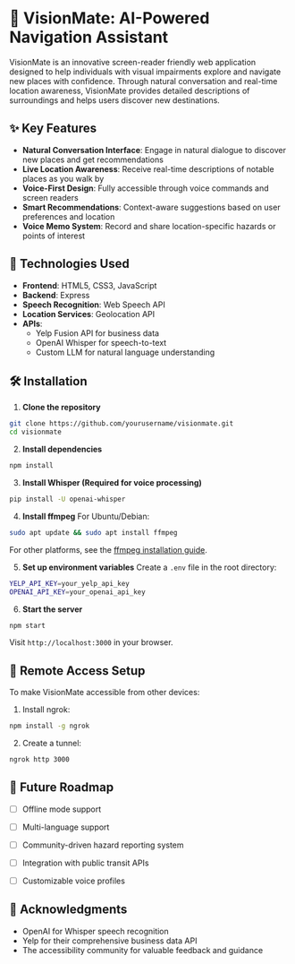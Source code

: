 
# 🎯 VisionMate: AI-Powered Navigation Assistant

VisionMate is an innovative screen-reader friendly web application designed to help individuals with visual impairments explore and navigate new places with confidence. Through natural conversation and real-time location awareness, VisionMate provides detailed descriptions of surroundings and helps users discover new destinations.


## ✨ Key Features

- **Natural Conversation Interface**: Engage in natural dialogue to discover new places and get recommendations
- **Live Location Awareness**: Receive real-time descriptions of notable places as you walk by
- **Voice-First Design**: Fully accessible through voice commands and screen readers
- **Smart Recommendations**: Context-aware suggestions based on user preferences and location
- **Voice Memo System**: Record and share location-specific hazards or points of interest

## 🚀 Technologies Used

- **Frontend**: HTML5, CSS3, JavaScript
- **Backend**: Express
- **Speech Recognition**: Web Speech API
- **Location Services**: Geolocation API
- **APIs**: 
  - Yelp Fusion API for business data
  - OpenAI Whisper for speech-to-text
  - Custom LLM for natural language understanding

## 🛠️ Installation

1. **Clone the repository**
```bash
git clone https://github.com/yourusername/visionmate.git
cd visionmate
```

2. **Install dependencies**
```bash
npm install
```

3. **Install Whisper (Required for voice processing)**
```bash
pip install -U openai-whisper
```

4. **Install ffmpeg**
For Ubuntu/Debian:
```bash
sudo apt update && sudo apt install ffmpeg
```
For other platforms, see the [ffmpeg installation guide](https://ffmpeg.org/download.html).

5. **Set up environment variables**
Create a `.env` file in the root directory:
```bash
YELP_API_KEY=your_yelp_api_key
OPENAI_API_KEY=your_openai_api_key
```

6. **Start the server**
```bash
npm start
```

Visit `http://localhost:3000` in your browser.

## 📱 Remote Access Setup

To make VisionMate accessible from other devices:

1. Install ngrok:
```bash
npm install -g ngrok
```

2. Create a tunnel:
```bash
ngrok http 3000
```

## 🎯 Future Roadmap

- [ ] Offline mode support
- [ ] Multi-language support
- [ ] Community-driven hazard reporting system
- [ ] Integration with public transit APIs
- [ ] Customizable voice profiles


## 🙏 Acknowledgments

- OpenAI for Whisper speech recognition
- Yelp for their comprehensive business data API
- The accessibility community for valuable feedback and guidance






